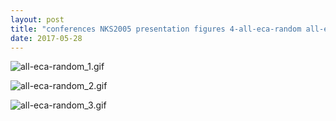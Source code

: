```yaml
---
layout: post
title: "conferences NKS2005 presentation figures 4-all-eca-random all-eca-random.nb"
date: 2017-05-28
---
```


![all-eca-random_1.gif](../../../assets/2017/05/28/all-eca-random-500px/all-eca-random_1.gif)

![all-eca-random_2.gif](../../../assets/2017/05/28/all-eca-random-500px/all-eca-random_2.gif)

![all-eca-random_3.gif](../../../assets/2017/05/28/all-eca-random-500px/all-eca-random_3.gif)

